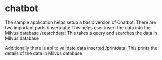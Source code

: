 # chatbot
The sample application helps setup a basic version of Chatbot. 
There are two important parts
/insertdata: This helps user insert the data into the Milvus database
/searchdata: This takes a query and searches the data in Milvus database 

Additionally there is api to validate data inserted 
/printdata: This prints the details of the data in Milvus database

